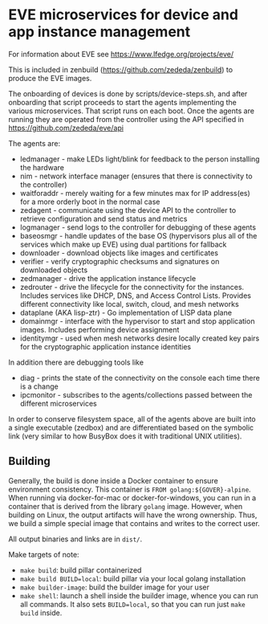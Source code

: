 # EVE microservices for device and app instance management

For information about EVE see https://www.lfedge.org/projects/eve/

This is included in zenbuild (https://github.com/zededa/zenbuild) to produce the EVE images.

The onboarding of devices is done by scripts/device-steps.sh, and after onboarding that script proceeds to start the agents implementing the various microservices. That script runs on each boot. Once the agents are running they are operated from the controller using the API specified in https://github.com/zededa/eve/api

The agents are:
 - ledmanager - make LEDs light/blink for feedback to the person installing the hardware
 - nim - network interface manager (ensures that there is connectivity to the controller)
 - waitforaddr - merely waiting for a few minutes max for IP address(es) for a more orderly boot in the normal case
 - zedagent - communicate using the device API to the controller to retrieve configuration and send status and metrics
 - logmanager - send logs to the controller for debugging of these agents
 - baseosmgr - handle updates of the base OS (hypervisors plus all of the services which make up EVE) using dual partitions for fallback
 - downloader - download objects like images and certificates
 - verifier - verify cryptographic checksums and signatures on downloaded objects
 - zedmanager - drive the application instance lifecycle
 - zedrouter - drive the lifecycle for the connectivity for the instances. Includes services like DHCP, DNS, and Access Control Lists. Provides different connectivity like local, switch, cloud, and mesh networks
 - dataplane (AKA lisp-ztr) - Go implementation of LISP data plane
 - domainmgr - interface with the hypervisor to start and stop application images. Includes performing device assignment
 - identitymgr - used when mesh networks desire locally created key pairs for the cryptographic application instance identities

In addition there are debugging tools like
 - diag - prints the state of the connectivity on the console each time there is a change
 - ipcmonitor - subscribes to the agents/collections passed between the different microservices

In order to conserve filesystem space, all of the agents above are built into a single executable (zedbox) and are differentiated based on the symbolic link (very similar to how BusyBox does it with traditional UNIX utilities). 

## Building

Generally, the build is done inside a Docker container to ensure environment consistency. This container is `FROM golang:${GOVER}-alpine`. When running via docker-for-mac or docker-for-windows, you can run in a container that is derived from the library `golang` image. However, when building on Linux, the output artifacts will have the wrong ownership. Thus, we build a simple special image that contains and writes to the correct user.

All output binaries and links are in `dist/`.

Make targets of note:

* `make build`: build pillar containerized
* `make build BUILD=local`: build pillar via your local golang installation
* `make builder-image`: build the builder image for your user
* `make shell`: launch a shell inside the builder image, whence you can run all commands. It also sets `BUILD=local`, so that you can run just `make build` inside.

